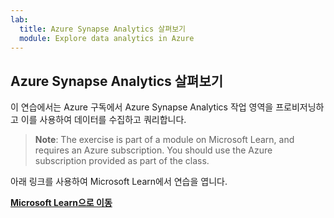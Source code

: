 ```yaml
---
lab:
  title: Azure Synapse Analytics 살펴보기
  module: Explore data analytics in Azure
---
```


## <a name="explore-azure-synapse-analytics"></a>Azure Synapse Analytics 살펴보기

이 연습에서는 Azure 구독에서 Azure Synapse Analytics 작업 영역을 프로비저닝하고 이를 사용하여 데이터를 수집하고 쿼리합니다.

> <bpt id="p1">**</bpt>Note<ept id="p1">**</ept>: The exercise is part of a module on Microsoft Learn, and requires an Azure subscription. You should use the Azure subscription provided as part of the class.

아래 링크를 사용하여 Microsoft Learn에서 연습을 엽니다.

**[Microsoft Learn으로 이동](https://docs.microsoft.com/learn/modules/examine-components-of-modern-data-warehouse/5-exercise-azure-synapse#provision-an-azure-synapse-analytics-workspace)**
